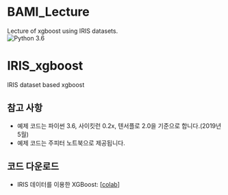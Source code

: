 # BAMI_Lecture
Lecture of xgboost using IRIS datasets.  
![Python 3.6](https://img.shields.io/badge/Python-3.6-blue.svg)

# IRIS_xgboost
IRIS dataset based xgboost

## 참고 사항
- 예제 코드는 파이썬 3.6, 사이킷런 0.2x, 텐서플로 2.0을 기준으로 합니다.(2019년 5월)
- 예제 코드는 주피터 노트북으로 제공됩니다.

## 코드 다운로드

* IRIS 데이터를 이용한 XGBoost: [[colab](https://colab.research.google.com/github/HeewonChung92/IRIS_xgboost/blob/master/IRIS_xgboost.ipynb)]

